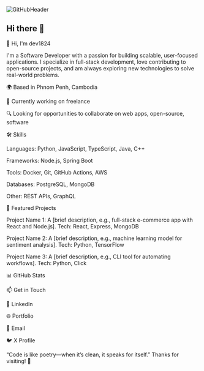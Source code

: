 ![GitHubHeader](https://github.com/user-attachments/assets/d82c939e-97f0-413b-a44c-99ce2145d905)

## Hi there 👋
👋 Hi, I'm dev1824

I'm a Software Developer with a passion for building scalable, user-focused applications. I specialize in full-stack development, love contributing to open-source projects, and am always exploring new technologies to solve real-world problems.

🌍 Based in Phnom Penh, Cambodia

💼 Currently working on freelance

🔍 Looking for opportunities to collaborate on web apps, open-source, software

🛠️ Skills

Languages: Python, JavaScript, TypeScript, Java, C++

Frameworks: Node.js, Spring Boot

Tools: Docker, Git, GitHub Actions, AWS

Databases: PostgreSQL, MongoDB

Other: REST APIs, GraphQL

🌟 Featured Projects

Project Name 1: A [brief description, e.g., full-stack e-commerce app with React and Node.js]. Tech: React, Express, MongoDB

Project Name 2: A [brief description, e.g., machine learning model for sentiment analysis]. Tech: Python, TensorFlow

Project Name 3: A [brief description, e.g., CLI tool for automating workflows]. Tech: Python, Click

📊 GitHub Stats

📫 Get in Touch

💼 LinkedIn

🌐 Portfolio

📧 Email

🐦 X Profile

“Code is like poetry—when it’s clean, it speaks for itself.”
Thanks for visiting! 🚀
